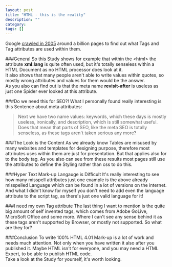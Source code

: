 ```yaml
---
layout: post
title: "HTML - this is the reality"
description: ""
category: 
tags: []
---
```

Google [crawled in 2005](http://code.google.com/webstats/index.html) around a billion pages to find out what Tags and Tag attributes are used within them.</p>

###General
So this Study shows for example that within the &lt;html&gt; the attribute **xml:lang** is quite often used, but it's totally senseless within a HTML Document as no HTML processor does look at it.  
It also shows that many people aren't able to write values within quotes, so mostly wrong attributes and values for them would be the answer.  
As you also can find out is that the meta name **revisit-after** is useless as just one Spider ever looked at this attribute.  

###Do we need this for SEO?!
What I personally found really interesting is this Sentence about meta attributes: 
> Next we have two name values: keywords, which these days is mostly useless, ironically, and description, which is still somewhat useful.  
Does that mean that parts of SEO, like the meta SEO is totally senseless, as these tags aren't taken serious any more?

###The Look is the Content
As we already know Tables are misused by many websites and templates for designing purpose, therefore most attributes uses within them are just for presentation. But that applies also for to the body tag. As you also can see from these results most pages still use the attributes to define the Styling rather than css to do this.  

###Hyper Text Mark-up Langauge is Difficult
It's really interesting to see how many misspell attributes just one example is the above already misspelled Language which can be found in a lot of versions on the internet. And what I didn't know for myself you don't need to add even the language attribute to the script tag, as there's just one valid language for it!  

###I need my own Tag attribute
The last thing I want to mention is the quite big amount of self invented tags, which comes from Adobe GoLive, MicroSoft Office and some more. Where I can't see any sense behind it as these tags aren't supported by Browser, or mostly not supported. So what are they for?  

###Conclusion
To write 100% HTML 4.01 Mark-up is a lot of work and needs much attention. Not only when you have written it also after you published it. Maybe HTML isn't for everyone, and you may need a HTML Expert, to be able to publish HTML code.  
Take a look at the Study for yourself, it's worth looking.</p>
